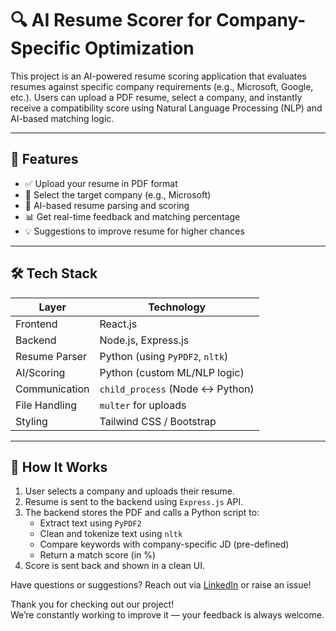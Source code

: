 # 🔍 AI Resume Scorer for Company-Specific Optimization

This project is an AI-powered resume scoring application that evaluates resumes against specific company requirements (e.g., Microsoft, Google, etc.). Users can upload a PDF resume, select a company, and instantly receive a compatibility score using Natural Language Processing (NLP) and AI-based matching logic.

---

## 🚀 Features

- ✅ Upload your resume in PDF format
- 🏢 Select the target company (e.g., Microsoft)
- 🤖 AI-based resume parsing and scoring
- 📊 Get real-time feedback and matching percentage
- 💡 Suggestions to improve resume for higher chances

---

## 🛠️ Tech Stack

| Layer         | Technology                     |
|---------------|--------------------------------|
| Frontend      | React.js                       |
| Backend       | Node.js, Express.js            |
| Resume Parser | Python (using `PyPDF2`, `nltk`)|
| AI/Scoring    | Python (custom ML/NLP logic)   |
| Communication | `child_process` (Node <-> Python) |
| File Handling | `multer` for uploads           |
| Styling       | Tailwind CSS / Bootstrap       |

---

## 🧠 How It Works

1. User selects a company and uploads their resume.
2. Resume is sent to the backend using `Express.js` API.
3. The backend stores the PDF and calls a Python script to:
   - Extract text using `PyPDF2`
   - Clean and tokenize text using `nltk`
   - Compare keywords with company-specific JD (pre-defined)
   - Return a match score (in %)
4. Score is sent back and shown in a clean UI.
   

Have questions or suggestions? Reach out via [LinkedIn](https://www.linkedin.com/in/pratiksha-pandey-147770276) or raise an issue!



Thank you for checking out our project!  
We’re constantly working to improve it — your feedback is always welcome.
